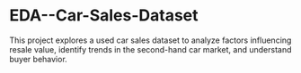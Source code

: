 # EDA--Car-Sales-Dataset
This project explores a used car sales dataset to analyze factors influencing resale value, identify trends in the second-hand car market, and understand buyer behavior.
